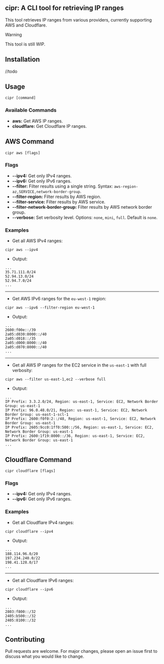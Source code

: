 ## cipr: A CLI tool for retrieving IP ranges

This tool retrieves IP ranges from various providers, currently supporting AWS and Cloudflare.

> [!WARNING]
> This tool is still WIP.

## Installation

//todo

## Usage

```
cipr [command]
```

### Available Commands

- **aws:** Get AWS IP ranges.
- **cloudflare:** Get Cloudflare IP ranges.

## AWS Command

```
cipr aws [flags]
```

### Flags

- **-\-ipv4:** Get only IPv4 ranges.
- **-\-ipv6:** Get only IPv6 ranges.
- **-\-filter:** Filter results using a single string. Syntax: `aws-region-az,SERVICE,network-border-group`.
- **-\-filter-region:** Filter results by AWS region.
- **-\-filter-service:** Filter results by AWS service.
- **-\-filter-network-border-group:** Filter results by AWS network border group.
- **-\-verbose:** Set verbosity level. Options: `none`, `mini`, `full`. Default is `none`.

### Examples

- Get all AWS IPv4 ranges:

```
cipr aws --ipv4
```

- Output:

```
...
35.71.111.0/24
52.94.13.0/24
52.94.7.0/24
...
```

---

- Get AWS IPv6 ranges for the `eu-west-1` region:

```
cipr aws --ipv6 --filter-region eu-west-1
```

- Output:

```
...
2600:f00e::/39
2a05:d030:8000::/40
2a05:d018::/35
2a05:d000:8000::/40
2a05:d070:8000::/40
...
```

---

- Get all AWS IP ranges for the EC2 service in the `us-east-1` with full verbosity:

```
cipr aws --filter us-east-1,ec2 --verbose full
```

- Output:

```
...
IP Prefix: 3.3.2.0/24, Region: us-east-1, Service: EC2, Network Border Group: us-east-1
IP Prefix: 96.0.48.0/21, Region: us-east-1, Service: EC2, Network Border Group: us-east-1-scl-1
IP Prefix: 2600:f0f0:2::/48, Region: us-east-1, Service: EC2, Network Border Group: us-east-1
IP Prefix: 2605:9cc0:1ff0:500::/56, Region: us-east-1, Service: EC2, Network Border Group: us-east-1
IP Prefix: 2600:1f19:8000::/36, Region: us-east-1, Service: EC2, Network Border Group: us-east-1
...
```

## Cloudflare Command

```
cipr cloudflare [flags]
```

### Flags

- **-\-ipv4:** Get only IPv4 ranges.
- **-\-ipv6:** Get only IPv6 ranges.

### Examples

- Get all Cloudflare IPv4 ranges:

```
cipr cloudflare --ipv4
```

- Output:

```
...
188.114.96.0/20
197.234.240.0/22
198.41.128.0/17
...
```

---

- Get all Cloudflare IPv6 ranges:

```
cipr cloudflare --ipv6
```

- Output:

```
...
2803:f800::/32
2405:b500::/32
2405:8100::/32
...
```

## Contributing

Pull requests are welcome. For major changes, please open an issue first to discuss what you would like to change.
